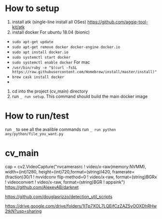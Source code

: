 # How to setup
1. install atk (single-line install all OSes) https://github.com/aggie-tool-kit/atk
2. install docker
For ubuntu 18.04 (bionic)
- `sudo apt-get update`
- `sudo apt-get remove docker docker-engine docker.io`
- `sudo apt install docker.io`
- `sudo systemctl start docker`
- `sudo systemctl enable docker`
For mac 
- `/usr/bin/ruby -e "$(curl -fsSL https://raw.githubusercontent.com/Homebrew/install/master/install)"`
- `brew cask install docker`
- 
1. cd into the project (cv_main) directory
2. run `_ run setup`. This command should build the main docker image

# How to run/test
run `_` to see all the avalible commands
run `_ run python any/python/file_you_want.py`

# cv_main
cap = cv2.VideoCapture("nvcamerasrc ! video/x-raw(memory:NVMM), width=(int)1280, height=(int)720,format=(string)I420, framerate=(fraction)30/1 ! nvvidconv flip-method=0 ! video/x-raw, format=(string)BGRx ! videoconvert ! video/x-raw, format=(string)BGR ! appsink")
https://github.com/AlexeyAB/darknet

https://github.com/douglasrizzo/detection_util_scripts

https://drive.google.com/drive/folders/1ITp7XOL7LQEifCzZAZ5yOOXDhRHw2tkN?usp=sharing
